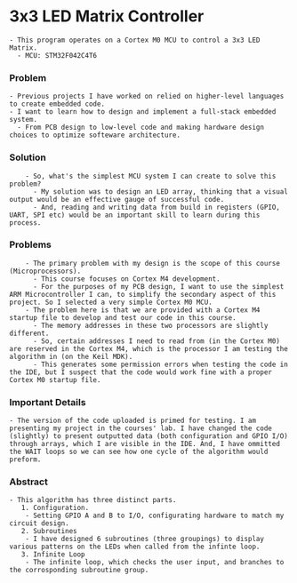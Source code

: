 # 3x3 LED Matrix Controller

    - This program operates on a Cortex M0 MCU to control a 3x3 LED Matrix.
      - MCU: STM32F042C4T6

### Problem
    - Previous projects I have worked on relied on higher-level languages to create embedded code. 
    - I want to learn how to design and implement a full-stack embedded system. 
      - From PCB design to low-level code and making hardware design choices to optimize softeware architecture. 

### Solution
        - So, what's the simplest MCU system I can create to solve this problem? 
          - My solution was to design an LED array, thinking that a visual output would be an effective gauge of successful code. 
          - And, reading and writing data from build in registers (GPIO, UART, SPI etc) would be an important skill to learn during this process. 

### Problems
        - The primary problem with my design is the scope of this course (Microprocessors). 
          - This course focuses on Cortex M4 development. 
          - For the purposes of my PCB design, I want to use the simplest ARM Microcontroller I can, to simplify the secondary aspect of this project. So I selected a very simple Cortex M0 MCU. 
        - The problem here is that we are provided with a Cortex M4 startup file to develop and test our code in this course. 
          - The memory addresses in these two processors are slightly different. 
          - So, certain addresses I need to read from (in the Cortex M0) are reserved in the Cortex M4, which is the processor I am testing the algorithm in (on the Keil MDK).
          - This generates some permission errors when testing the code in the IDE, but I suspect that the code would work fine with a proper Cortex M0 startup file. 

### Important Details

    - The version of the code uploaded is primed for testing. I am presenting my project in the courses' lab. I have changed the code (slightly) to present outputted data (both configuration and GPIO I/O) through arrays, which I are visible in the IDE. And, I have ommitted the WAIT loops so we can see how one cycle of the algorithm would preform. 


### Abstract
    - This algorithm has three distinct parts. 
       1. Configuration. 
        - Setting GPIO A and B to I/O, configurating hardware to match my circuit design. 
       2. Subroutines
        - I have designed 6 subroutines (three groupings) to display various patterns on the LEDs when called from the infinte loop.
       3. Infinite Loop
        - The infinite loop, which checks the user input, and branches to the corrosponding subroutine group. 
  


